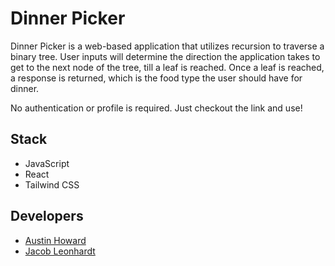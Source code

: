 # Dinner Picker

Dinner Picker is a web-based application that utilizes recursion to traverse a
binary tree. User inputs will determine the direction the application takes to get
to the next node of the tree, till a leaf is reached. Once a leaf is reached, a
response is returned, which is the food type the user should have for dinner.

No authentication or profile is required. Just checkout the link and use!

## Stack
- JavaScript
- React
- Tailwind CSS

## Developers
- [Austin Howard](https://github.com/Austin-from-TX)
- [Jacob Leonhardt](https://github.com/jacobleonhardt)
